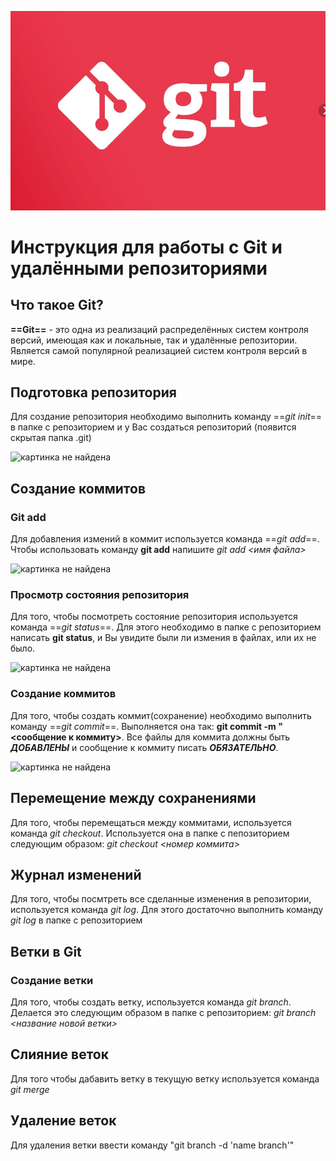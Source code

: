 ![картинка не найдена](Git.jpg)


# Инструкция для работы с Git и удалёнными репозиториями

## Что такое Git?
__==Git==__ - это одна из реализаций распределённых систем контроля версий, имеющая как и локальные, так и удалённые репозитории. Является самой популярной реализацией систем контроля версий в мире.
## Подготовка репозитория
Для создание репозитория необходимо выполнить команду ==*git init*==  в папке с репозиторием и у Вас создаться репозиторий (появится скрытая папка .git)

![картинка не найдена](git_init.JPG)

## Создание коммитов

### Git add
Для добавления измений в коммит используется команда ==*git add*==. Чтобы использовать команду **git add** напишите *git add <имя файла>*

![картинка не найдена](git_add.JPG)

### Просмотр состояния репозитория
Для того, чтобы посмотреть состояние репозитория используется команда ==*git status*==. Для этого необходимо в папке с репозиторием написать **git status**, и Вы увидите были ли измения в файлах, или их не было.

![картинка не найдена](git_status.JPG)

### Создание коммитов
Для того, чтобы создать коммит(сохранение) необходимо выполнить команду ==*git commit*==. Выполняется она так: **git commit -m "<сообщение к коммиту>**. Все файлы для коммита должны быть ***ДОБАВЛЕНЫ*** и сообщение к коммиту писать ***ОБЯЗАТЕЛЬНО***.

![картинка не найдена](git_commit.jpg)

## Перемещение между сохранениями
Для того, чтобы перемещаться между коммитами, используется команда *git checkout*. Используется она в папке с пепозиторием следующим образом: *git checkout <номер коммита>*

## Журнал изменений
Для того, чтобы посмтреть все сделанные изменения в репозитории, используется команда *git log*. Для этого достаточно выполнить команду *git log* в папке с репозиторием

## Ветки в Git

### Создание ветки

Для того, чтобы создать ветку, используется команда *git branch*. Делается это следующим образом в папке с репозиторием: *git branch <название новой ветки>*

## Слияние веток

Для того чтобы дабавить ветку в текущую ветку используется команда *git merge <name branch>*

## Удаление веток
Для удаления ветки ввести команду "git branch -d 'name branch'"

